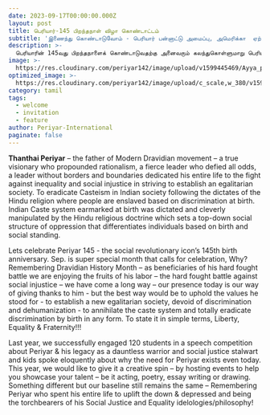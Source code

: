 ```yaml
---
date: 2023-09-17T00:00:00.000Z
layout: post
title: பெரியார்-145 பிறந்தநாள் விழா கொண்டாட்டம்
subtitle: 'இணைந்து கொண்டாடுவோம் - பெரியார் பன்னாட்டு அமைப்பு, அமெரிக்கா  ஏற்பாடு செய்த இணையவழி நிகழ்வு.'
description: >-
  பெரியாரின் 145வது பிறந்தநாளைக் கொண்டாடுவதற்கு அனைவரும் கலந்துகொள்ளுமாறு பெரியார் பன்னாட்டு அமைப்பு அழைக்கிறது.
image: >-
  https://res.cloudinary.com/periyar142/image/upload/v1599445469/Ayya_p4dnwg.png
optimized_image: >-
  https://res.cloudinary.com/periyar142/image/upload/c_scale,w_380/v1599445469/Ayya_p4dnwg.png 
category: tamil
tags:
  - welcome
  - invitation
  - feature
author: Periyar-International
paginate: false
---
```


<strong>Thanthai Periyar</strong> – the father of Modern Dravidian movement – a true visionary who propounded rationalism, a fierce leader who defied all odds, a leader without borders and boundaries dedicated his entire life to the fight against inequality and social injustice in striving to establish an egalitarian society. To eradicate Casteism in Indian society following the dictates of the Hindu religion where people are enslaved based on discrimination at birth.   Indian Caste system earmarked at birth was dictated and cleverly manipulated by the Hindu religious doctrine which sets a top-down social structure of oppression that differentiates individuals based on birth and social standing.

Lets celebrate Periyar 145 - the social revolutionary icon’s 145th birth anniversary.  Sep. is super special month that calls for celebration, Why? Remembering Dravidian History Month – as beneficiaries of his hard fought battle we are enjoying the fruits of his labor – the hard fought battle against social injustice – we have come a long way – our presence today is our way of giving thanks to him  - but the best way would be to uphold the values he stood for -  to establish a new egalitarian society, devoid of discrimination and dehumanization -  to annihilate the caste system and totally eradicate discrimination by birth in any form. To state it in simple terms, Liberty, Equality & Fraternity!!!

Last year, we successfully engaged 120 students in a speech competition about Periyar & his legacy as a dauntless warrior and social justice stalwart and kids spoke eloquently about why the need for Periyar  exists even today. This year, we would like to give it a creative spin – by hosting events to help you showcase your talent – be it acting, poetry, essay writing or drawing. Something different but our baseline still remains the same – Remembering Periyar who spent his entire life to uplift the down & depressed and being the torchbearers of his Social Justice and Equality idelologies/philosophy!